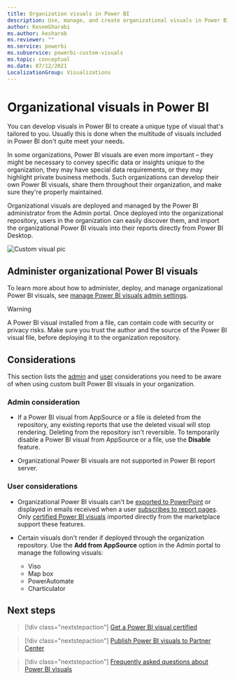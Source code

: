 ```yaml
---
title: Organization visuals in Power BI
description: Use, manage, and create organizational visuals in Power BI.
author: KesemSharabi
ms.author: kesharab
ms.reviewer: ""
ms.service: powerbi
ms.subservice: powerbi-custom-visuals
ms.topic: conceptual
ms.date: 07/12/2021
LocalizationGroup: Visualizations
---
```


# Organizational visuals in Power BI

You can develop visuals in Power BI to create a unique type of visual that's tailored to you. Usually this is done when the multitude of visuals included in Power BI don't quite meet your needs.

In some organizations, Power BI visuals are even more important – they might be necessary to convey specific data or insights unique to the organization, they may have special data requirements, or they may highlight private business methods. Such organizations can develop their own Power BI visuals, share them throughout their organization, and make sure they're properly maintained.

Organizational visuals are deployed and managed by the Power BI administrator from the Admin portal. Once deployed into the organizational repository, users in the organization can easily discover them, and import the organizational Power BI visuals into their reports directly from Power BI Desktop.

![Custom visual pic](media/power-bi-custom-visuals-organizational/custom-visual-org-01.jpg)

## Administer organizational Power BI visuals

To learn more about how to administer, deploy, and manage organizational Power BI visuals, see [manage Power BI visuals admin settings](../../admin/organizational-visuals.md).

> [!WARNING]
> A Power BI visual installed from a file, can contain code with security or privacy risks. Make sure you trust the author and the source of the Power BI visual file, before deploying it to the organization repository.

## Considerations

This section lists the [admin](#admin-consideration) and [user](#user-considerations) considerations you need to be aware of when using custom built Power BI visuals in your organization.

### Admin consideration

* If a Power BI visual from AppSource or a file is deleted from the repository, any existing reports that use the deleted visual will stop rendering. Deleting from the repository isn't reversible. To temporarily disable a Power BI visual from AppSource or a file, use the **Disable** feature.

* Organizational Power BI visuals are not supported in Power BI report server.

### User considerations

* Organizational Power BI visuals can't be [exported to PowerPoint](../../consumer/end-user-powerpoint.md) or displayed in emails received when a user [subscribes to report pages](../../consumer/end-user-subscribe.md). Only [certified Power BI visuals](power-bi-custom-visuals-certified.md) imported directly from the marketplace support these features.

* Certain visuals don't render if deployed through the organization repository. Use the **Add from AppSource** option in the Admin portal to manage the following visuals:
  * Viso
  * Map box
  * PowerAutomate
  * Charticulator

## Next steps

>[!div class="nextstepaction"]
>[Get a Power BI visual certified](power-bi-custom-visuals-certified.md)

>[!div class="nextstepaction"]
>[Publish Power BI visuals to Partner Center](office-store.md)

>[!div class="nextstepaction"]
>[Frequently asked questions about Power BI visuals](power-bi-custom-visuals-faq.yml#organizational-power-bi-visuals)
